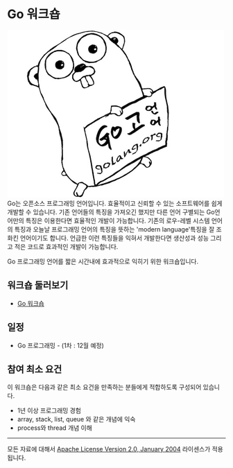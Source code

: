 # Go 워크숍

![](img/gopher_kr.jpg)
Go는 오픈소스 프로그래밍 언어입니다. 효율적이고 신뢰할 수 있는 소프트웨어를 쉽게 개발할 수 있습니다.
기존 언어들의 특징을 가져오긴 했지만 다른 언어 구별되는 Go언어만의 특징은 이용한다면 효율적인 개발이 가능합니다.
기존의 로우-레벨 시스템 언어의 특징과 오늘날 프로그래밍 언어의 특징을 뜻하는 'modern language'특징을 잘 조화킨 언어이기도 합니다.
언급한 이런 특징들을 익혀서 개발한다면 생산성과 성능 그리고 적은 코드로 효과적인 개발이 가능합니다. 

Go 프로그래밍 언어를 짧은 시간내에 효과적으로 익히기 위한 워크숍입니다.

## 워크숍 둘러보기
 * [Go 워크숍](courses/README.md)

## 일정
 * Go 프로그래밍 - (1차 : 12월 예정)

## 참여 최소 요건
이 워크숍은 다음과 같은 최소 요건을 만족하는 분들에게 적합하도록 구성되어 있습니다.

 * 1년 이상 프로그래밍 경험
 * array, stack, list, queue 와 같은 개념에 익숙
 * process와 thread 개념 이해

___
모든 자료에 대해서 [Apache License Version 2.0, January 2004](http://www.apache.org/licenses/LICENSE-2.0) 라이센스가 적용됩니다.
